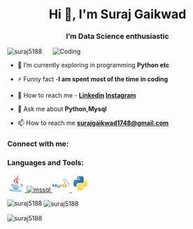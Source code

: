 <h1 align="center">Hi 👋, I'm Suraj Gaikwad</h1>
<h3 align="center">I’m Data Science enthusiastic</h3>
<img align="right" alt="Coding" width="400" src="https://cdn.dribbble.com/users/1162077/screenshots/5403918/focus-animation.gif">

<p align="left"> <img src="https://komarev.com/ghpvc/?username=suraj5188&label=Profile%20views&color=0e75b6&style=flat" alt="suraj5188" /> </p>

- 🌱 I’m currently exploring in programming **Python etc**
- ⚡ Funny fact -**I am spent most of the time in coding**
- 💬 How to reach me - **[Linkedin](https://www.linkedin.com/in/suraj-gaikwad-211ab81b9/)
[Instagram](https://www.instagram.com/suraj_5188/)**
- 💬 Ask me about **Python,Mysql**

- 📫 How to reach me **surajgaikwad1748@gmail.com**

<h3 align="left">Connect with me: </h3>
<p align="left">
</p>

<h3 align="left">Languages and Tools:</h3>
<p align="left"> <a href="https://www.java.com" target="_blank" rel="noreferrer"> <img src="https://raw.githubusercontent.com/devicons/devicon/master/icons/java/java-original.svg" alt="java" width="40" height="40"/> </a> <a href="https://www.microsoft.com/en-us/sql-server" target="_blank" rel="noreferrer"> <img src="https://www.svgrepo.com/show/303229/microsoft-sql-server-logo.svg" alt="mssql" width="40" height="40"/> </a> <a href="https://www.mysql.com/" target="_blank" rel="noreferrer"> <img src="https://raw.githubusercontent.com/devicons/devicon/master/icons/mysql/mysql-original-wordmark.svg" alt="mysql" width="40" height="40"/> </a> <a href="https://www.python.org" target="_blank" rel="noreferrer"> <img src="https://raw.githubusercontent.com/devicons/devicon/master/icons/python/python-original.svg" alt="python" width="40" height="40"/> </a> </p>

<p><img align="left" src="https://github-readme-stats.vercel.app/api/top-langs?username=suraj5188&show_icons=true&locale=en&layout=compact" alt="suraj5188" /></p>

<p>&nbsp;<img align="center" src="https://github-readme-stats.vercel.app/api?username=suraj5188&show_icons=true&locale=en" alt="suraj5188" /></p>

<p><img align="center" src="https://github-readme-streak-stats.herokuapp.com/?user=suraj5188&" alt="suraj5188" /></p>

